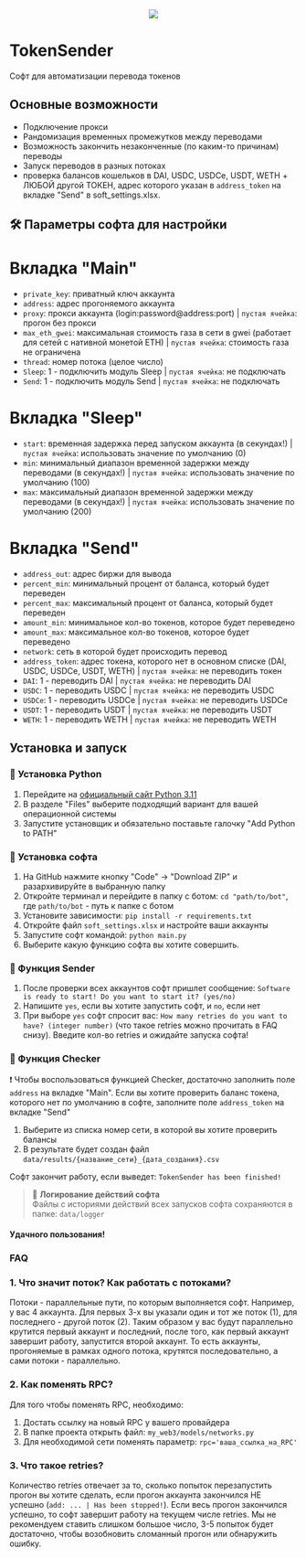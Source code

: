 <div align="center">
  <img src="https://i.yapx.cc/YLBfA.png"  />
</div>

# TokenSender
Софт для автоматизации перевода токенов

## Основные возможности
- Подключение прокси
- Рандомизация временных промежутков между переводами
- Возможность закончить незаконченные (по каким-то причинам) переводы
- Запуск переводов в разных потоках
- проверка балансов кошельков в DAI, USDC, USDCe, USDT, WETH + ЛЮБОЙ другой ТОКЕН, адрес которого указан в `address_token` на вкладке "Send" в soft_settings.xlsx.

## 🛠 Параметры софта для настройки
# Вкладка "Main"
- `private_key`: приватный ключ аккаунта
- `address`: адрес прогоняемого аккаунта
- `proxy`: прокси аккаунта (login:password@address:port) | `пустая ячейка`: прогон без прокси
- `max_eth_gwei`: максимальная стоимость газа в сети в gwei (работает для сетей с нативной монетой ETH) | `пустая ячейка`: стоимость газа не ограничена
- `thread`: номер потока (целое число)
- `Sleep`: 1 - подключить модуль Sleep | `пустая ячейка`: не подключать
- `Send`: 1 - подключить модуль Send | `пустая ячейка`: не подключать

# Вкладка "Sleep"
- `start`: временная задержка перед запуском аккаунта (в секундах!) | `пустая ячейка`: использовать значение по умолчанию (0)
- `min`: минимальный диапазон временной задержки между переводами (в секундах!) | `пустая ячейка`: использовать значение по умолчанию (100)
- `max`: максимальный диапазон временной задержки между переводами (в секундах!) | `пустая ячейка`: использовать значение по умолчанию (200)

# Вкладка "Send"
- `address_out`: адрес биржи для вывода
- `percent_min`: минимальный процент от баланса, который будет переведен
- `percent_max`: максимальный процент от баланса, который будет переведен
- `amount_min`: минимальное кол-во токенов, которое будет переведено
- `amount_max`: максимальное кол-во токенов, которое будет переведено
- `network`: сеть в которой будет происходить перевод
- `address_token`: адрес токена, которого нет в основном списке (DAI, USDC, USDCe, USDT, WETH) | `пустая ячейка`: не переводить токен
- `DAI`: 1 - переводить DAI | `пустая ячейка`: не переводить DAI
- `USDC`: 1 - переводить USDC | `пустая ячейка`: не переводить USDC
- `USDCe`: 1 - переводить USDCe | `пустая ячейка`: не переводить USDCe
- `USDT`: 1 - переводить USDT | `пустая ячейка`: не переводить USDT
- `WETH`: 1 - переводить WETH | `пустая ячейка`: не переводить WETH

## Установка и запуск
### 🐍 Установка Python
1. Перейдите на [официальный сайт Python 3.11](https://www.python.org/downloads/release/python-3116/)
2. В разделе "Files" выберите подходящий вариант для вашей операционной системы
3. Запустите установщик и обязательно поставьте галочку "Add Python to PATH"

### 🤖 Установка софта
1. На GitHub нажмите кнопку "Code" -> "Download ZIP" и разархивируйте в выбранную папку
2. Откройте терминал и перейдите в папку с ботом: `cd "path/to/bot"`, где `path/to/bot` - путь к папке с ботом
3. Установите зависимости: `pip install -r requirements.txt`
4. Откройте файл `soft_settings.xlsx` и настройте ваши аккаунты
5. Запустите софт командой: `python main.py`
6. Выберите какую функцию софта вы хотите совершить.

### 💸 Функция Sender
1. После проверки всех аккаунтов софт пришлет сообщение: `Software is ready to start! Do you want to start it? (yes/no)`
2. Напишите `yes`, если вы хотите запустить софт, и `no`, если нет
3. При выборе `yes` софт спросит вас: `How many retries do you want to have? (integer number)` (что такое retries можно прочитать в FAQ снизу). Введите кол-во retries и ожидайте запуска софта!

### 📑 Функция Checker
❗ Чтобы воспользоваться функцией Checker, достаточно заполнить поле `address` на вкладке "Main". Если вы хотите проверить баланс токена, которого нет по умолчанию в софте, заполните поле `address_token` на вкладке "Send"
1. Выберите из списка номер сети, в которой вы хотите проверить балансы
2. В результате будет создан файл `data/results/{название_сети}_{дата_создания}.csv`


Софт закончит работу, если выведет: `TokenSender has been finished!`

> 📃 **Логирование действий софта**<br>
> Файлы с историями действий всех запусков софта сохраняются в папке: `data/logger`
#### Удачного пользования!

### FAQ
### 1. Что значит поток? Как работать с потоками?
Потоки - параллельные пути, по которым выполняется софт.
Например, у вас 4 аккаунта. Для первых 3-х вы указали один и тот же поток (1), для последнего - другой 
поток (2). Таким образом у вас будут параллельно крутится первый аккаунт и последний, после того, как первый аккаунт завершит 
работу, запустится второй аккаунт. То есть аккаунты, прогоняемые в рамках одного потока, крутятся последовательно, а сами потоки - 
параллельно.
### 2. Как поменять RPC?
Для того чтобы поменять RPC, необходимо:

1. Достать ссылку на новый RPC у вашего провайдера 
2. В папке проекта открыть файл: `my_web3/models/networks.py`
3. Для необходимой сети поменять параметр: `rpc='ваша_ссылка_на_RPC'`

### 3. Что такое retries?

Количество retries отвечает за то, сколько попыток перезапустить прогон вы хотите сделать, если прогон аккаунта 
закончился НЕ успешно (`add: ... | Has been stopped!`). Если весь прогон закончился успешно, то софт завершит работу 
на текущем числе retries. Мы не рекомендуем ставить слишком большое число, 3-5 попыток будет достаточно, чтобы 
возобновить сломанный прогон или обнаружить ошибку.
